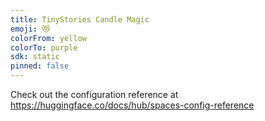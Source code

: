 ```yaml
---
title: TinyStories Candle Magic
emoji: 😻
colorFrom: yellow
colorTo: purple
sdk: static
pinned: false
---
```


Check out the configuration reference at https://huggingface.co/docs/hub/spaces-config-reference
